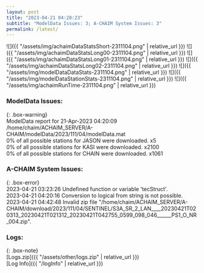 ```yaml
---
layout: post
title: "2023-04-21 04:20:23"
subtitle: "ModelData Issues: 3; A-CHAIM System Issues: 3"
permalink: /latest/
---
```


![]({{ "/assets/img/achaimDataStatsShort-2311104.png" | relative_url }})
![]({{ "/assets/img/achaimDataStatsLong00-2311104.png" | relative_url }})
![]({{ "/assets/img/achaimDataStatsLong01-2311104.png" | relative_url }})
![]({{ "/assets/img/achaimDataStatsLong02-2311104.png" | relative_url }})
![]({{ "/assets/img/modelDataDataStats-2311104.png" | relative_url }})
![]({{ "/assets/img/modelDataStationStats-2311104.png" | relative_url }})
![]({{ "/assets/img/achaimRunTime-2311104.png" | relative_url }})


### ModelData Issues:  
  
{: .box-warning}  
 ModelData report for 21-Apr-2023 04:20:09   
 /home/chaim/ACHAIM_SERVER/A-CHAIM/modelData/2023/111/04/modelData.mat   
 0% of all possible stations for JASON were downloaded. x5   
 0% of all possible stations for KASI were downloaded. x2100   
 0% of all possible stations for CHAIN were downloaded. x1061   
  
### A-CHAIM System Issues:  
  
{: .box-error}  
2023-04-21 03:23:26 Undefined function or variable 'tecStruct'.  
2023-04-21 04:20:16 Conversion to logical from string is not possible.  
2023-04-21 04:42:48 Invalid zip file "/home/chaim/ACHAIM_SERVER/A-CHAIM/download/2023/111/04/SENTINEL/S3A_SR_2_LAN____20230421T020313_20230421T021312_20230421T042755_0599_098_046______PS1_O_NR_004.zip".  

### Logs:  
  
{: .box-note}  
[Logs.zip]({{ "/assets/other/logs.zip" | relative_url }})  
[Log Info]({{ "/logInfo" | relative_url }})  
